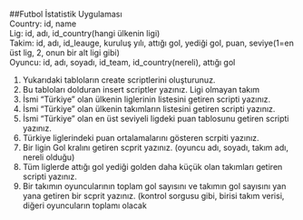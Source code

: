 ##Futbol İstatistik Uygulaması
<br>
Country: id, name
<br>
Lig: id, adı, id_country(hangi ülkenin ligi)
<br>
Takim: id, adı, id_leauge, kuruluş yılı, attığı gol, yediği gol, puan, seviye(1=en üst lig, 2, onun bir
alt ligi gibi)
<br>
Oyuncu: id, adı, soyadı, id_team, id_country(nereli),
attığı gol
1. Yukarıdaki tabloların create scriptlerini oluşturunuz.
2. Bu tabloları dolduran insert scriptler yazınız. Ligi olmayan takım
3. İsmi “Türkiye” olan ülkenin liglerinin listesini getiren scripti yazınız.
4. İsmi “Türkiye” olan ülkenin takımların listesini getiren scripti yazınız.
5. İsmi “Türkiye” olan en üst seviyeli ligdeki puan tablosunu getiren scripti yazınız.
6. Türkiye liglerindeki puan ortalamalarını gösteren scrpiti yazınız.
7. Bir ligin Gol kralını getiren scprit yazınız. (oyuncu adı, soyadı, takım adı, nereli olduğu)
8. Tüm liglerde attığı gol yediği golden daha küçük olan takımları getiren scripti yazınız.
9. Bir takımın oyuncularının toplam gol sayısını ve takımın gol sayısını yan yana getiren bir
   scprit yazınız. (kontrol sorgusu gibi, birisi takım verisi, diğeri oyuncuların toplamı olacak
